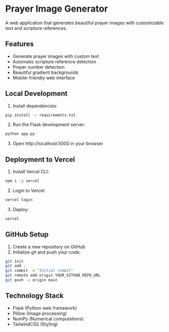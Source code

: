 # Prayer Image Generator

A web application that generates beautiful prayer images with customizable text and scripture references.

## Features

- Generate prayer images with custom text
- Automatic scripture reference detection
- Prayer number detection
- Beautiful gradient backgrounds
- Mobile-friendly web interface

## Local Development

1. Install dependencies:
```bash
pip install -r requirements.txt
```

2. Run the Flask development server:
```bash
python app.py
```

3. Open http://localhost:5000 in your browser

## Deployment to Vercel

1. Install Vercel CLI:
```bash
npm i -g vercel
```

2. Login to Vercel:
```bash
vercel login
```

3. Deploy:
```bash
vercel
```

## GitHub Setup

1. Create a new repository on GitHub
2. Initialize git and push your code:
```bash
git init
git add .
git commit -m "Initial commit"
git remote add origin YOUR_GITHUB_REPO_URL
git push -u origin main
```

## Technology Stack

- Flask (Python web framework)
- Pillow (Image processing)
- NumPy (Numerical computations)
- TailwindCSS (Styling)
